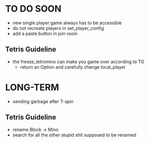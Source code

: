 # TO DO SOON

- new single player game always has to be accessible
- do not recreate players in set_player_config
- add a paste button in join room

## Tetris Guideline

- the freeze_tetromino can make you game over according to TG
    - return an Option and carefully change local_player

# LONG-TERM
- sending garbage after T-spin

## Tetris Guideline
- rename Block -> Mino
- search for all the other stupid shit supposed to be renamed